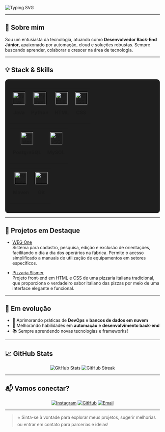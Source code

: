 ![Typing SVG](https://readme-typing-svg.demolab.com?font=Source+Code+Pro&size=40&pause=1000&color=FFFFFF&vCenter=true&width=1400&lines=Olá+eu+sou+o+Daniel+Vinicius+Rios+Sismer!;Apaixonado+por+tecnologia+e+aprendizado+constante)

---

## 🚀 Sobre mim

Sou um entusiasta da tecnologia, atuando como **Desenvolvedor Back-End Júnior**, apaixonado por automação, cloud e soluções robustas. Sempre buscando aprender, colaborar e crescer na área de tecnologia.

---

## 💡 Stack & Skills

<div align="center" style="background:#1e1e1e; padding: 15px; border-radius: 10px;">

<table>
  <tr>
    <td align="center" style="padding: 10px;">
      <img src="https://img.shields.io/badge/Java-007396?style=for-the-badge&logo=java&logoColor=white" alt="Java" height="40"/>
      <p><b>Java</b></p>
    </td>
    <td align="center" style="padding: 10px;">
      <img src="https://img.shields.io/badge/Python-3776AB?style=for-the-badge&logo=python&logoColor=white" alt="Python" height="40"/>
      <p><b>Python</b></p>
    </td>
    <td align="center" style="padding: 10px;">
      <img src="https://img.shields.io/badge/HTML-E34F26?style=for-the-badge&logo=html5&logoColor=white" alt="HTML" height="40"/>
      <p><b>HTML</b></p>
    </td>
    <td align="center" style="padding: 10px;">
      <img src="https://img.shields.io/badge/CSS-1572B6?style=for-the-badge&logo=css3&logoColor=white" alt="CSS" height="40"/>
      <p><b>CSS</b></p>
    </td>
  </tr>
</table>

<table>
  <tr>
    <td align="center" style="padding: 10px;">
      <img src="https://img.shields.io/badge/PostgreSQL-316192?style=for-the-badge&logo=postgresql&logoColor=white" alt="PostgreSQL" height="40"/>
      <p><b>PostgreSQL</b></p>
    </td>
    <td align="center" style="padding: 10px;">
      <img src="https://img.shields.io/badge/MySQL-4479A1?style=for-the-badge&logo=mysql&logoColor=white" alt="MySQL" height="40"/>
      <p><b>MySQL</b></p>
    </td>
  </tr>
</table>

<table>
  <tr>
    <td align="center" style="padding: 10px;">
      <img src="https://img.shields.io/badge/Maven-C71A36?style=for-the-badge&logo=apachemaven&logoColor=white" alt="Maven" height="40"/>
      <p><b>Maven</b></p>
    </td>
    <td align="center" style="padding: 10px;">
      <img src="https://img.shields.io/badge/Git-F05032?style=for-the-badge&logo=git&logoColor=white" alt="Git" height="40"/>
      <p><b>Git</b></p>
    </td>
  </tr>
</table>

</div>

---

## 🚧 Projetos em Destaque

- [WEG One](https://github.com/danielSismer/Projeto_WEG_ONE)  
  Sistema para cadastro, pesquisa, edição e exclusão de orientações, facilitando o dia a dia dos operários na fábrica. Permite o acesso simplificado a manuais de utilização de equipamentos em setores específicos.

- [Pizzaria Sismer](https://github.com/danielSismer/Pizzaria-Sismer)  
  Projeto front-end em HTML e CSS de uma pizzaria italiana tradicional, que proporciona o verdadeiro sabor italiano das pizzas por meio de uma interface elegante e funcional.

---

## 🌱 Em evolução

- 🚀 Aprimorando práticas de **DevOps** e **bancos de dados em nuvem**  
- 🤖 Melhorando habilidades em **automação** e **desenvolvimento back-end**  
- 📚 Sempre aprendendo novas tecnologias e frameworks!

---

## 📈 GitHub Stats

<p align="center">
  <img src="https://github-readme-stats.vercel.app/api?username=danielSismer&show_icons=true&theme=radical" alt="GitHub Stats" />
  <img src="https://github-readme-streak-stats.herokuapp.com/?user=danielSismer&theme=radical" alt="GitHub Streak" />
</p>

---

## 📬 Vamos conectar?

<p align="center">
  <a href="https://instagram.com/7nielz" target="_blank"><img src="https://img.shields.io/badge/Instagram-@7nielz-E4405F?style=for-the-badge&logo=instagram&logoColor=white" alt="Instagram" /></a>
  <a href="https://github.com/danielSismer" target="_blank"><img src="https://img.shields.io/badge/GitHub-danielSismer-181717?style=for-the-badge&logo=github&logoColor=white" alt="GitHub" /></a>
  <a href="mailto:daniel.sismer@estudante.sesisenai.org.br" target="_blank"><img src="https://img.shields.io/badge/E-mail-daniel.sismer%40email.com-red?style=for-the-badge&logo=gmail&logoColor=white" alt="Email" /></a>
</p>

---

> ⭐ Sinta-se à vontade para explorar meus projetos, sugerir melhorias ou entrar em contato para parcerias e ideias!
